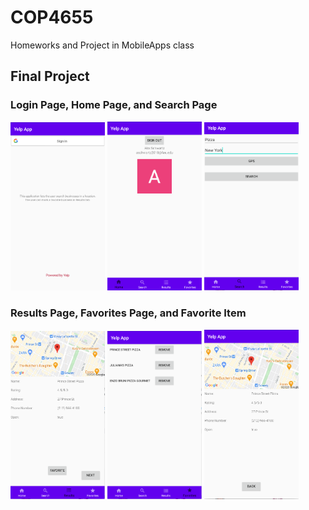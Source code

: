 # COP4655 #
Homeworks and Project in MobileApps class
## Final Project ##

<h3>Login Page, Home Page, and Search Page</h3>
<html>
  
  <img src="https://github.com/aschwartz2018/COP4655/blob/main/readMePics/pic1.png" width="30%"> <img src="https://github.com/aschwartz2018/COP4655/blob/main/readMePics/pic2.png" width="30%"> <img src="https://github.com/aschwartz2018/COP4655/blob/main/readMePics/pic3.png" width="30%">
</html>

<h3>Results Page, Favorites Page, and Favorite Item</h3>
<html>
  
  <img src="https://github.com/aschwartz2018/COP4655/blob/main/readMePics/pic4.png" width="30%"> <img src="https://github.com/aschwartz2018/COP4655/blob/main/readMePics/pic5.png" width="30%"> <img src="https://github.com/aschwartz2018/COP4655/blob/main/readMePics/pic6.png" width="30%">
</html>
